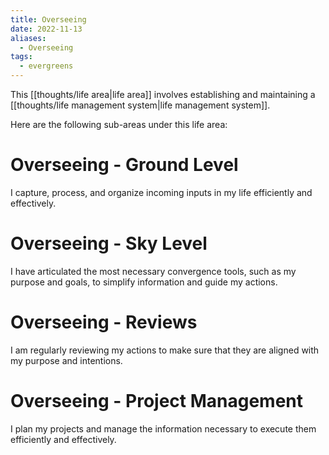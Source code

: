 ```yaml
---
title: Overseeing
date: 2022-11-13
aliases:
  - Overseeing
tags:
  - evergreens
---
```

This [[thoughts/life area|life area]] involves establishing and maintaining a [[thoughts/life management system|life management system]].

Here are the following sub-areas under this life area:

# Overseeing - Ground Level

I capture, process, and organize incoming inputs in my life efficiently and effectively.

# Overseeing - Sky Level

I have articulated the most necessary convergence tools, such as my purpose and goals, to simplify information and guide my actions.

# Overseeing - Reviews

I am regularly reviewing my actions to make sure that they are aligned with my purpose and intentions.

# Overseeing - Project Management

I plan my projects and manage the information necessary to execute them efficiently and effectively.